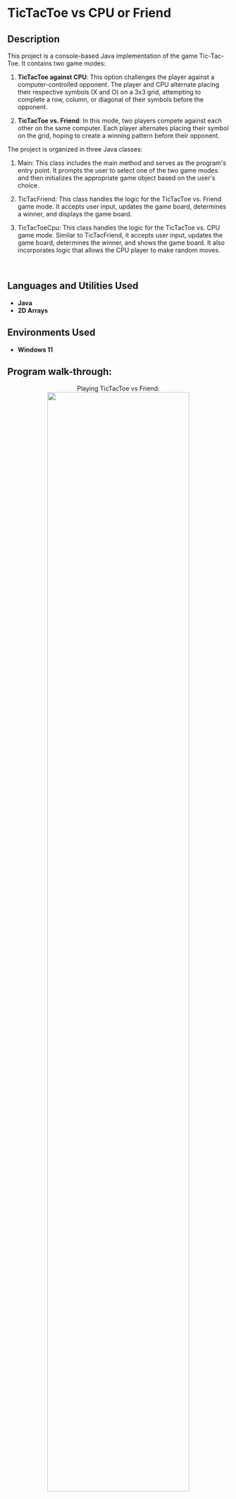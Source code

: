 <h1> TicTacToe vs CPU or Friend</h1>

 ### 
<h2>Description</h2>
This project is a console-based Java implementation of the game Tic-Tac-Toe. It contains two game modes: 

1. **TicTacToe against CPU**: This option challenges the player against a computer-controlled opponent. The player and CPU alternate placing their respective symbols (X and O) on a 3x3 grid, attempting to complete a row, column, or diagonal of their symbols before the opponent.


2. **TicTacToe vs. Friend**: In this mode, two players compete against each other on the same computer. Each player alternates placing their symbol on the grid, hoping to create a winning pattern before their opponent.

The project is organized in three Java classes:

1. Main: This class includes the main method and serves as the program's entry point. It prompts the user to select one of the two game modes and then initializes the appropriate game object based on the user's choice.
  
2. TicTacFriend: This class handles the logic for the TicTacToe vs. Friend game mode. It accepts user input, updates the game board, determines a winner, and displays the game board.
   
3. TicTacToeCpu: This class handles the logic for the TicTacToe vs. CPU game mode. Similar to TicTacFriend, it accepts user input, updates the game board, determines the winner, and shows the game board. It also incorporates logic that allows the CPU player to make random moves.
<br />


<h2>Languages and Utilities Used</h2>

- <b>Java</b> 
- <b>2D Arrays</b>

<h2>Environments Used </h2>

- <b>Windows 11</b>

<h2>Program walk-through:</h2>

<p align="center">
Playing TicTacToe vs Friend: <br/>
<img src="https://i.imgur.com/EsLuB39.png" height="80%" width="80%" alt=""/>
<br />
<br />
Playing TicTacToe vs CPU:  <br/>
<img src="https://i.imgur.com/feBzoW2.png" height="80%" width="80%" alt=""/>
<br />
<br />

 
<!--
 ```diff
- text in red
+ text in green
! text in orange
# text in gray
@@ text in purple (and bold)@@
```
--!>
